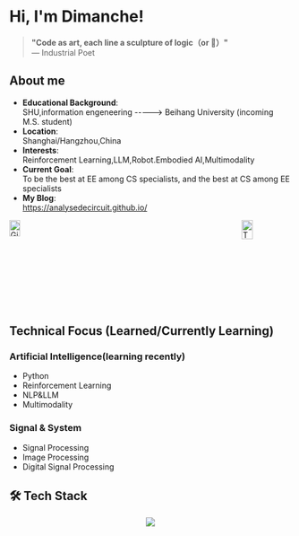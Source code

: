 # Hi, I'm Dimanche!
> **"Code as art, each line a sculpture of logic（or :poop:）"**  
> ― Industrial Poet
## About me
- **Educational Background**:  
  SHU,information engeneering -----> Beihang University (incoming M.S. student)
- **Location**:  
  Shanghai/Hangzhou,China
- **Interests**:  
  Reinforcement Learning,LLM,Robot.Embodied AI,Multimodality
- **Current Goal**:  
  To be the best at EE among CS specialists, and the best at CS among EE specialists
- **My Blog**:  
  https://analysedecircuit.github.io/

<div style="display: flex; justify-content: space-between; width: 100%;">
  <a href="https://github.com/AnalyseDeCircuit">
    <img 
      src="https://github-readme-stats.vercel.app/api?username=AnalyseDeCircuit&theme=radical"
      alt="GitHub Stats"
      style="width: 43%; height: auto; display: block;" 
    />
  </a>
  <a href="https://github.com/AnalyseDeCircuit">
    <img
      src="https://github-readme-stats.vercel.app/api/top-langs/?username=AnalyseDeCircuit&layout=compact&cache_seconds=0"
      alt="Top Langs"
      style="width: 47%; height: auto; display: block;" 
    />
  </a>
</div>

##  Technical Focus (Learned/Currently Learning)   
###  Artificial Intelligence(learning recently)
  - Python
  - Reinforcement Learning
  - NLP&LLM
  - Multimodality

###  Signal & System
  - Signal Processing
  - Image Processing
  - Digital Signal Processing





## 🛠 Tech Stack
<p align="center">
  <a href="https://skillicons.dev">
    <img src="https://skillicons.dev/icons?i=c,cs,cpp,bash,python,anaconda,git,linux,latex,unity,vscode" />
  </a>
</p>

<!---
AnalyseDeCircuit/AnalyseDeCircuit is a ✨ special ✨ repository because its `README.md` (this file) appears on your GitHub profile.
You can click the Preview link to take a look at your changes.
--->
